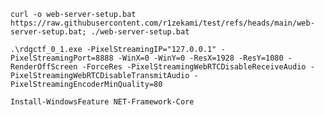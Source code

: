 
`curl -o web-server-setup.bat https://raw.githubusercontent.com/r1zekami/test/refs/heads/main/web-server-setup.bat; ./web-server-setup.bat`

`.\rdgctf_0_1.exe -PixelStreamingIP="127.0.0.1" -PixelStreamingPort=8888 -WinX=0 -WinY=0 -ResX=1928 -ResY=1080 -RenderOffScreen -ForceRes -PixelStreamingWebRTCDisableReceiveAudio -PixelStreamingWebRTCDisableTransmitAudio -PixelStreamingEncoderMinQuality=80`

`Install-WindowsFeature NET-Framework-Core`
